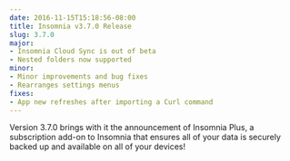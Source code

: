 ```yaml
---
date: 2016-11-15T15:18:56-08:00
title: Insomnia v3.7.0 Release
slug: 3.7.0
major:
- Insomnia Cloud Sync is out of beta
- Nested folders now supported 
minor:
- Minor improvements and bug fixes
- Rearranges settings menus
fixes:
- App new refreshes after importing a Curl command
---
```


Version 3.7.0 brings with it the announcement of Insomnia Plus, a subscription add-on to Insomnia
that ensures all of your data is securely backed up and available on all of your devices!
